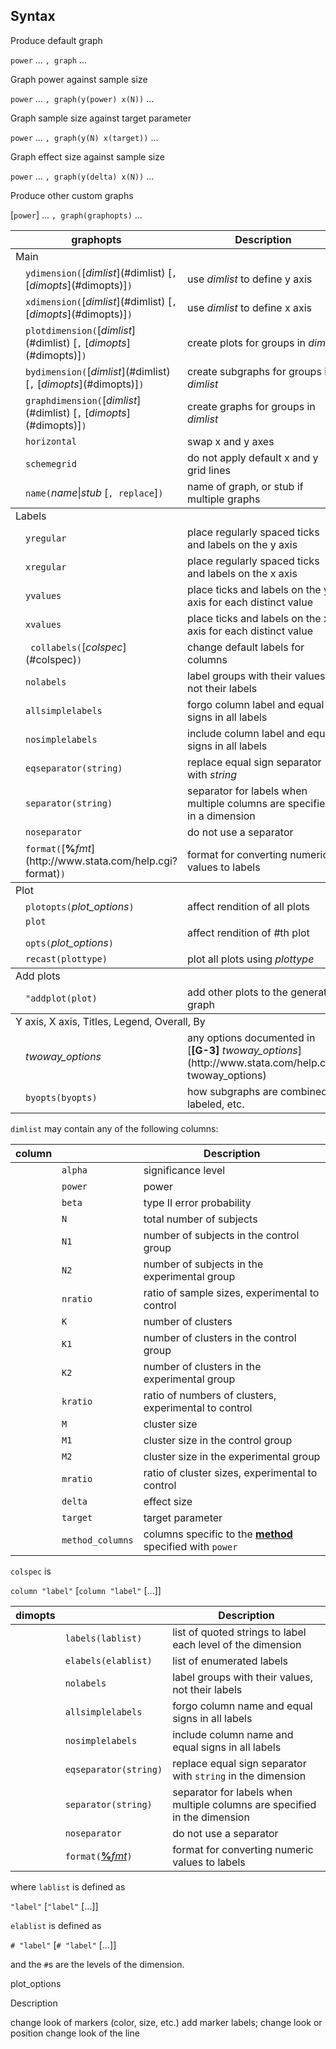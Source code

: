 ## Syntax

Produce default graph

`power` ... `, graph` ...

Graph power against sample size

`power` ... `, graph(y(power) x(N))` ...

Graph sample size against target parameter

`power` ... `, graph(y(N) x(target))` ...

Graph effect size against sample size

`power` ... `, graph(y(delta) x(N))` ...

Produce other custom graphs

\[`power`\] ... `, graph(graphopts)` ...

<table id="graphopts" class="syntab">
<colgroup>
<col style="width: 33%" />
<col style="width: 33%" />
<col style="width: 33%" />
</colgroup>
<thead>
<tr class="header">
<th colspan="2">graphopts</th>
<th>Description</th>
</tr>
</thead>
<tbody>
<tr class="odd section">
<td colspan="3">Main</td>
</tr>
<tr class="even">
<td class="normal"></td>
<td><code class="command">ydimension(</code>[<var class="command">dimlist</var><strong></strong>](#dimlist) [<code class="command">,</code> [<var class="command">dimopts</var><strong></strong>](#dimopts)]<code class="command">)</code></td>
<td>use <var class="command">dimlist</var> to define y axis</td>
</tr>
<tr class="odd">
<td class="normal"></td>
<td><code class="command">xdimension(</code>[<var class="command">dimlist</var><strong></strong>](#dimlist) [<code class="command">,</code> [<var class="command">dimopts</var><strong></strong>](#dimopts)]<code class="command">)</code></td>
<td>use <var class="command">dimlist</var> to define x axis</td>
</tr>
<tr class="even">
<td class="normal"></td>
<td><code class="command">plotdimension(</code>[<var class="command">dimlist</var><strong></strong>](#dimlist) [<code class="command">,</code> [<var class="command">dimopts</var><strong></strong>](#dimopts)]<code class="command">)</code></td>
<td>create plots for groups in <var class="command">dimlist</var></td>
</tr>
<tr class="odd">
<td class="normal"></td>
<td><code class="command">bydimension(</code>[<var class="command">dimlist</var><strong></strong>](#dimlist) [<code class="command">,</code> [<var class="command">dimopts</var><strong></strong>](#dimopts)]<code class="command">)</code></td>
<td>create subgraphs for groups in <var class="command">dimlist</var></td>
</tr>
<tr class="even">
<td class="normal"></td>
<td><code class="command">graphdimension(</code>[<var class="command">dimlist</var><strong></strong>](#dimlist) [<code class="command">,</code> [<var class="command">dimopts</var><strong></strong>](#dimopts)]<code class="command">)</code></td>
<td>create graphs for groups in <var class="command">dimlist</var></td>
</tr>
<tr class="odd">
<td class="normal"></td>
<td><code class="command" data-options="horiz">horizontal</code></td>
<td>swap x and y axes</td>
</tr>
<tr class="even">
<td class="normal"></td>
<td><code class="command" data-options="schemeg">schemegrid</code></td>
<td>do not apply default x and y grid lines</td>
</tr>
<tr class="odd">
<td class="normal"></td>
<td><code class="command">name(</code><var class="command">name</var>|<var class="command">stub</var> [<code class="command">, replace</code>]<code class="command">)</code></td>
<td>name of graph, or stub if multiple graphs</td>
</tr>
</tbody>
<tbody>
<tr class="odd section">
<td colspan="3">Labels</td>
</tr>
<tr class="even">
<td class="normal"></td>
<td><code class="command" data-options="yreg">yregular</code></td>
<td>place regularly spaced ticks and labels on the y axis</td>
</tr>
<tr class="odd">
<td class="normal"></td>
<td><code class="command" data-options="xreg">xregular</code></td>
<td>place regularly spaced ticks and labels on the x axis</td>
</tr>
<tr class="even">
<td class="normal"></td>
<td><code class="command" data-options="yval">yvalues</code></td>
<td>place ticks and labels on the y axis for each distinct value</td>
</tr>
<tr class="odd">
<td class="normal"></td>
<td><code class="command" data-options="xval">xvalues</code></td>
<td>place ticks and labels on the x axis for each distinct value</td>
</tr>
<tr class="even">
<td class="normal"></td>
<td><code class="command"> collabels(</code>[<var class="command">colspec</var><strong></strong>](#colspec)<code class="command">)</code></td>
<td>change default labels for columns</td>
</tr>
<tr class="odd">
<td class="normal"></td>
<td><code class="command" data-options="nolab">nolabels</code></td>
<td>label groups with their values, not their labels</td>
</tr>
<tr class="even">
<td class="normal"></td>
<td><code class="command" data-options="allsim">allsimplelabels</code></td>
<td>forgo column label and equal signs in all labels</td>
</tr>
<tr class="odd">
<td class="normal"></td>
<td><code class="command" data-options="nosim">nosimplelabels</code></td>
<td>include column label and equal signs in all labels</td>
</tr>
<tr class="even">
<td class="normal"></td>
<td><code class="command" data-options="eqsep">eqseparator(string)</code></td>
<td>replace equal sign separator with <var class="command">string</var></td>
</tr>
<tr class="odd">
<td class="normal"></td>
<td><code class="command" data-options="sep">separator(string)</code></td>
<td>separator for labels when multiple columns are specified in a dimension</td>
</tr>
<tr class="even">
<td class="normal"></td>
<td><code class="command" data-options="nosep">noseparator</code></td>
<td>do not use a separator</td>
</tr>
<tr class="odd">
<td class="normal"></td>
<td><code class="command">format(</code>[<strong>%</strong><var class="command">fmt</var><strong></strong>](http://www.stata.com/help.cgi?format)<code class="command">)</code></td>
<td>format for converting numeric values to labels</td>
</tr>
</tbody>
<tbody>
<tr class="odd section">
<td colspan="3">Plot</td>
</tr>
<tr class="even">
<td class="normal"></td>
<td><code class="command">plotopts(</code><var class="command">plot_options</var><code class="command">)</code></td>
<td>affect rendition of all plots</td>
</tr>
<tr class="odd">
<td class="normal"></td>
<td><code class="command">plot</code>
<ul>
</ul>
<code class="command">opts(</code><var class="command">plot_options</var><code class="command">)</code></td>
<td>affect rendition of <var class="command">#</var>th plot</td>
</tr>
<tr class="even">
<td class="normal"></td>
<td><code class="command" data-options="recast">recast(plottype)</code></td>
<td>plot all plots using <var class="command">plottype</var></td>
</tr>
</tbody>
<tbody>
<tr class="odd section">
<td colspan="3">Add plots</td>
</tr>
<tr class="even">
<td class="normal"></td>
<td><code class="command" data-options="&quot;addplot(addplot_option:plot)&quot;">"addplot(plot)</code></td>
<td>add other plots to the generated graph</td>
</tr>
</tbody>
<tbody>
<tr class="odd section">
<td colspan="3">Y axis, X axis, Titles, Legend, Overall, By</td>
</tr>
<tr class="even">
<td class="normal"></td>
<td><var class="command">twoway_options</var></td>
<td>any options documented in [<strong>[G-3]</strong> <em>twoway_options</em>](http://www.stata.com/help.cgi?twoway_options)</td>
</tr>
<tr class="odd">
<td class="normal"></td>
<td><code class="command" data-options="byop">byopts(byopts)</code></td>
<td>how subgraphs are combined, labeled, etc.</td>
</tr>
</tbody>
</table>

`dimlist` may contain any of the following columns:

| column |                  | Description                                                                                                        |
|--------|------------------|--------------------------------------------------------------------------------------------------------------------|
|        | `alpha`          | significance level                                                                                                 |
|        | `power`          | power                                                                                                              |
|        | `beta`           | type II error probability                                                                                          |
|        | `N`              | total number of subjects                                                                                           |
|        | `N1`             | number of subjects in the control group                                                                            |
|        | `N2`             | number of subjects in the experimental group                                                                       |
|        | `nratio`         | ratio of sample sizes, experimental to control                                                                     |
|        | `K`              | number of clusters                                                                                                 |
|        | `K1`             | number of clusters in the control group                                                                            |
|        | `K2`             | number of clusters in the experimental group                                                                       |
|        | `kratio`         | ratio of numbers of clusters, experimental to control                                                              |
|        | `M`              | cluster size                                                                                                       |
|        | `M1`             | cluster size in the control group                                                                                  |
|        | `M2`             | cluster size in the experimental group                                                                             |
|        | `mratio`         | ratio of cluster sizes, experimental to control                                                                    |
|        | `delta`          | effect size                                                                                                        |
|        | `target`         | target parameter                                                                                                   |
|        | `method_columns` | columns specific to the [<strong>method</strong>](power##method) specified with `power` |

`colspec` is

`column "label"` \[`column "label"` \[...\]\]

| dimopts |                                                                                                                                                  | Description                                                               |
|---------|--------------------------------------------------------------------------------------------------------------------------------------------------|---------------------------------------------------------------------------|
|         | `labels(lablist)`                                                                                                                                | list of quoted strings to label each level of the dimension               |
|         | `elabels(elablist)`                                                                                                                              | list of enumerated labels                                                 |
|         | `nolabels`                                                                                                                                       | label groups with their values, not their labels                          |
|         | `allsimplelabels`                                                                                                                                | forgo column name and equal signs in all labels                           |
|         | `nosimplelabels`                                                                                                                                 | include column name and equal signs in all labels                         |
|         | `eqseparator(string)`                                                                                                                            | replace equal sign separator with `string` in the dimension               |
|         | `separator(string)`                                                                                                                              | separator for labels when multiple columns are specified in the dimension |
|         | `noseparator`                                                                                                                                    | do not use a separator                                                    |
|         | `format(`[<strong>%</strong><var class="command">fmt</var><strong></strong>](http://www.stata.com/help.cgi?format)`)` | format for converting numeric values to labels                            |

where `lablist` is defined as

`"label"` \[`"label"` \[...\]\]

`elablist` is defined as

`# "label"` \[`# "label"` \[...\]\]

and the `#`s are the levels of the dimension.

plot\_options

Description

change look of markers (color, size, etc.) add marker labels; change
look or position change look of the line
